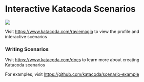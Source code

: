 # Interactive Katacoda Scenarios

[![](http://shields.katacoda.com/katacoda/raviemagia/count.svg)](https://www.katacoda.com/raviemagia "Get your profile on Katacoda.com")

Visit https://www.katacoda.com/raviemagia to view the profile and interactive scenarios

### Writing Scenarios
Visit https://www.katacoda.com/docs to learn more about creating Katacoda scenarios

For examples, visit https://github.com/katacoda/scenario-example
